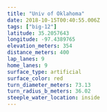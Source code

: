 ```yaml
---
title: "Univ of Oklahoma"
date: 2018-10-15T00:40:55.006Z
tags: ["big-12"]
latitude: 35.2057643
longitude: -97.4389765
elevation_meters: 354
distance_meters: 400
lap_lanes: 9
home_lanes: 9
surface_type: artificial
surface_color: red
turn_diameter_meters: 73.13
turn_radius_b_meters: 36.02
steeple_water_location: inside
---
```

